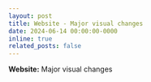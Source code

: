 ```yaml
---
layout: post
title: Website - Major visual changes
date: 2024-06-14 00:00:00-0000
inline: true
related_posts: false
---
```


**Website:** Major visual changes